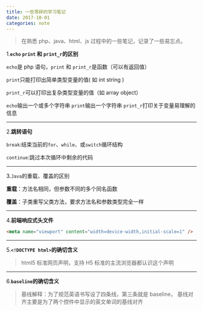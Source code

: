 ```yaml
---
title: 一些零碎的学习笔记
date: 2017-10-01
categories: note
---
```


> 在熟悉 php、java、html、js 过程中的一些笔记，记录了一些易忘点。

1.**`echo` `print` 和 `print_r`的区别**

`echo`是 php 语句，`print` 和 `print_r`是函数（可以有返回值）

`print`只能打印出简单类型变量的值( 如 int string )

`print_r`可以打印出复杂类型变量的值（如 array object）

`echo`输出一个或多个字符串
`print`输出一个字符串
`print_r`打印关于变量易理解的信息

---

2.**跳转语句**

`break`:结束当前的`for`、`while`、或`switch`循环结构

`continue`:跳过本次循环中剩余的代码

---

3.`Java`的重载、覆盖的区别

**重载**：方法名相同，但参数不同的多个同名函数

**覆盖**：子类重写父类方法，要求方法名和参数类型完全一样

---

4.**前端响应式头文件**

```html
<meta name="viewport" content="width=device-width,initial-scale=1" />
```

---

5.**`<!DOCTYPE html>`的确切含义**

> html5 标准网页声明，支持 H5 标准的主流浏览器都认识这个声明

---

6.**`baseline`的确切含义**

> 基线解释：为了规范英语书写设了四条线，第三条就是 baseline， 基线对齐主要是为了两个控件中显示的英文单词的基线对齐

